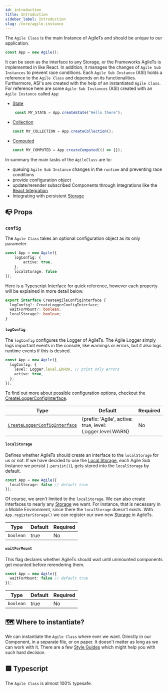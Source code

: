 ```yaml
---
id: introduction
title: Introduction
sidebar_label: Introduction
slug: /core/agile-instance
---
```


The `Agile Class` is the main Instance of AgileTs and should be unique to our application.
```ts
const App = new Agile();
```
It can be seen as the interface to any Storage, or the Frameworks AgileTs is implemented in like React.
In addition, it manages the changes of `Agile Sub Instances` to prevent race conditions.
Each `Agile Sub Instance` (ASI) holds a reference to the `Agile Class` and depends on its functionalities.
Furthermore, ASI's are created with the help of an instantiated `Agile Class`.
For reference here are some `Agile Sub Instances` (ASI) created with an `Agile Instance` called `App`:

- [State](../state/Introduction.md)
  ```ts
   const MY_STATE = App.createState("Hello there");
   ```
- [Collection](../collection/Introduction.md)
   ```ts
   const MY_COLLECTION = App.createCollection();
   ```
- [Computed](../computed/Introduction.md)
   ```ts
   const MY_COMPUTED = App.createComputed(() => {});
   ```
  
In summary the main tasks of the `AgileClass` are to:
- queuing `Agile Sub Instance` changes in the `runtime` and preventing race conditions
- provide configuration object
- update/rerender subscribed Components through Integrations like the [React Integration](../../../react/Introduction.md)
- Integrating with persistent [Storage](../storage/Introduction.md)

## 📭 Props

### `config`

The `Agile Class` takes an optional configuration object as its only parameter.
```ts
const App = new Agile({
    logConfig: {
        active: true,
    },
    localStorage: false
});
```
Here is a Typescript Interface for quick reference, however
each property will be explained in more detail below.
```ts
export interface CreateAgileConfigInterface {
  logConfig?: CreateLoggerConfigInterface;
  waitForMount?: boolean;
  localStorage?: boolean;
}
```

#### `logConfig`

The `logConfig` configures the Logger of AgileTs.
The Agile Logger simply logs important events in the console, like warnings or errors,
but it also logs runtime events if this is desired.
```ts
const App = new Agile({
  logConfig: {
    level: Logger.level.ERROR, // print only errors
    active: true,
  },
});
```
To find out more about possible configuration options, checkout the [CreateLoggerConfigInterface](../../../../Interfaces.md#createloggerconfig).

| Type                                                                           | Default                                                          | Required |
|--------------------------------------------------------------------------------|------------------------------------------------------------------|----------|
| [`CreateLoggerConfigInterface`](../../../../Interfaces.md#createloggerconfig)  | {prefix: 'Agile', active: true, level: Logger.level.WARN}        | No       |

#### `localStorage`

Defines whether AgileTs should create an interface to the `localStorage` for us or not.
If we have decided to use the [Local Storage](https://www.w3schools.com/html/html5_webstorage.asp), each Agile Sub Instance we
persist (`.persist()`), gets stored into the `localStorage` by default.
```ts
const App = new Agile({
  localStorage: false // default true
});
```
Of course, we aren't limited to the `localStorage`.
We can also create Interfaces to nearly any [Storage](../storage/Introduction.md) we want.
For instance, that is necessary in a Mobile Environment,
since there the `localStorage` doesn't exists. With `App.registerStorage()` we can register our own new [Storage](../storage/Introduction.md) in AgileTs.

| Type            | Default     | Required |
|-----------------|-------------|----------|
| `boolean`       | true        | No       |

#### `waitForMount`

This flag declares whether AgileTs should wait until unmounted
components get mounted before rerendering them.
```ts
const App = new Agile({
  waitForMount: false // default true
});
```

| Type            | Default     | Required |
|-----------------|-------------|----------|
| `boolean`       | true        | No       |


## 🗺 Where to instantiate?

We can instantiate the `Agile Class` where ever we want.
Directly in our Component, in a separate file, or on paper.
It doesn't matter as long as we can work with it.
There are a few [Style Guides](../../../../main/StyleGuide.md)
which might help you with such hard decision.


## 🟦 Typescript

The `Agile Class` is almost 100% typesafe.
